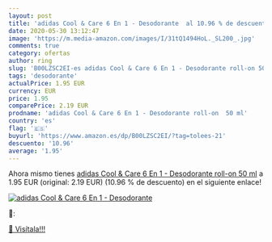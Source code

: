 ```yaml
---
layout: post
title: 'adidas Cool & Care 6 En 1 - Desodorante  al 10.96 % de descuento'
date: 2020-05-30 13:12:47
image: 'https://m.media-amazon.com/images/I/31tQ1494HoL._SL200_.jpg'
comments: true
category: ofertas
author: ring
slug: 'B00LZSC2EI-es adidas Cool & Care 6 En 1 - Desodorante roll-on 50 ml'
tags: 'desodorante'
actualPrice: 1.95 EUR
currency: EUR
price: 1.95
comparePrice: 2.19 EUR
prodname: 'adidas Cool & Care 6 En 1 - Desodorante roll-on  50 ml'
country: 'es'
flag: '🇪🇸'
buyurl: 'https://www.amazon.es/dp/B00LZSC2EI/?tag=tolees-21'
descuento: '10.96'
average: '1.95'
---
```


Ahora mismo tienes [adidas Cool & Care 6 En 1 - Desodorante roll-on  50 ml](https://www.amazon.es/dp/B00LZSC2EI/?tag=tolees-21) a 1.95 EUR (original: 2.19 EUR) (10.96 %  de descuento) en el siguiente enlace!

[![adidas Cool & Care 6 En 1 - Desodorante ](https://m.media-amazon.com/images/I/31tQ1494HoL._SL200_.jpg)](https://www.amazon.es/dp/B00LZSC2EI/?tag=tolees-21)

🔎:


[🛒 Visítala!!!](https://www.amazon.es/dp/B00LZSC2EI/?tag=tolees-21)
